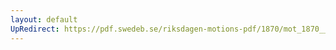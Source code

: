 ```yaml
---
layout: default
UpRedirect: https://pdf.swedeb.se/riksdagen-motions-pdf/1870/mot_1870__ak__00046/mot_1870__ak__00046_001.pdf
---
```

